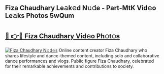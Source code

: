 ## Fiza Chaudhary Le𝚊k𝚎d N𝚞𝚍e - Part-MtK Vid𝚎o Le𝚊ks Photos 5wQum

# <h2><a href="http://fbcfjs.evod.top/?m=Fiza+Chaudhary">🔗 👉🔴 Fiza Chaudhary Vid𝚎o Ph𝚘t𝚘s</a></h2>

[![Fiza Chaudhary N𝚞d𝚎s](https://i.imgur.com/8V9OHl7.gif)](http://fbcfjs.evod.top/?m=Fiza+Chaudhary)
Online content creator Fiza Chaudhary who shares lifestyle and dance-themed content, including solo and collaborative dance performances and vlogs. Public figure Fiza Chaudhary, celebrated for their remarkable achievements and contributions to society. 
